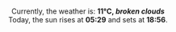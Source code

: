 <p  align="center"><br/>Currently, the weather is: <b> 11°C, <i>broken clouds</i></b></br>Today, the sun rises at <b>05:29</b> and sets at <b>18:56</b>.</p>